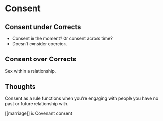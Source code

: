 # Consent

## Consent under Corrects

- Consent in the moment? Or consent across time?
- Doesn’t consider coercion.

## Consent over Corrects

Sex within a relationship.

## Thoughts

Consent as a rule functions when you’re engaging with people you have no past or future relationship with.

[[marriage]] is Covenant consent
